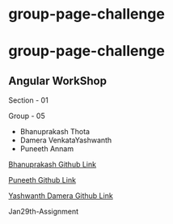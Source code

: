 # group-page-challenge
# group-page-challenge
## Angular WorkShop
Section - 01

Group - 05
- Bhanuprakash Thota
- Damera VenkataYashwanth
- Puneeth Annam

[Bhanuprakash Github Link](https://github.com/BhanuprakashThota)

[Puneeth Github Link](https://github.com/Puneeth159)

[Yashwanth Damera Github Link](https://github.com/Yashwanth-Damera)

Jan29th-Assignment
